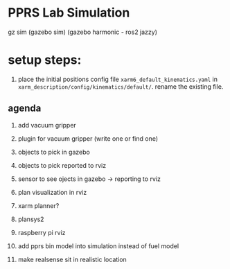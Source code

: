 # PPRS Lab Simulation
gz sim (gazebo sim) (gazebo harmonic - ros2 jazzy)

# setup steps:
1. place the initial positions config file `xarm6_default_kinematics.yaml` in `xarm_description/config/kinematics/default/`. rename the existing file.

agenda
------
1. add vacuum gripper 
2. plugin for vacuum gripper (write one or find one)
3. objects to pick in gazebo
4. objects to pick reported to rviz
5. sensor to see ojects in gazebo -> reporting to rviz
6. plan visualization in rviz
7. xarm planner?
8. plansys2
9. raspberry pi rviz

10. add pprs bin model into simulation instead of fuel model
11. make realsense sit in realistic location


